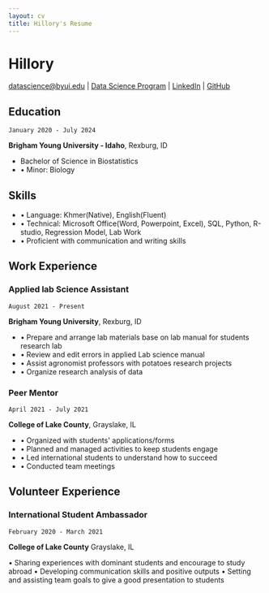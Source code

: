 ```yaml
---
layout: cv
title: Hillory's Resume
---
```

# Hillory


<div id="webaddress">
<a href="datascience@byui.edu">datascience@byui.edu</a>
| <a href="https://byuidatascience.github.io/development.html">Data Science Program</a>
| <a href="https://www.linkedin.com/groups/13537407/">LinkedIn</a>
| <a href="https://github.com/byuids-resumes">GitHub</a>
</div>

<!-- https://www.monique.tech/the-art-of-markdown -->

## Education


`January 2020 - July 2024`

__Brigham Young University - Idaho__, Rexburg, ID

- Bachelor of Science in Biostatistics
- •	Minor: Biology

## Skills

- •	Language: Khmer(Native), English(Fluent)
- •	Technical: Microsoft Office(Word, Powerpoint, Excel), SQL, Python, R-studio, Regression Model, Lab Work
- •	Proficient with communication and writing skills


## Work Experience

###  Applied lab Science Assistant

`August 2021 - Present`
	
__Brigham Young University__, Rexburg, ID

- •	Prepare and arrange lab materials base on lab manual for students research lab
- •	Review and edit errors in applied Lab science manual
- •	Assist agronomist professors with potatoes research projects
- •	Organize research analysis of data

### Peer Mentor

`April 2021 - July 2021`

__College of Lake County__, Grayslake, IL

- • Organized with students' applications/forms
- •	Planned and managed activities to keep students engage
- •	Led international students to understand how to succeed
- • Conducted team meetings

## Volunteer Experience

### International Student Ambassador

`February 2020 - March 2021`
	
__College of Lake County__	Grayslake, IL

•	Sharing experiences with dominant students and encourage to study abroad
•	Developing communication skills and positive outputs
•	Setting and assisting team goals to give a good presentation to students





<!-- ### Footer

Last updated: May 2013 -->


